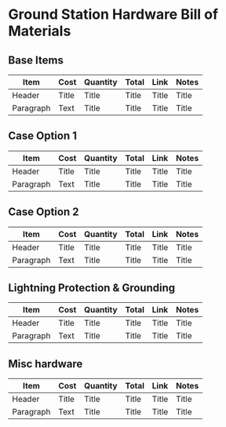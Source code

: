 # Ground Station Hardware Bill of Materials

## Base Items

| Item      | Cost | Quantity | Total | Link | Notes |
| ----------- | ----------- | ----------- | ----------- | ----------- | ----------- |
| Header      | Title       | Title       | Title       | Title       | Title       |   
| Paragraph   | Text        | Title       | Title       | Title       | Title       |    


## Case Option 1

| Item      | Cost | Quantity | Total | Link | Notes |
| ----------- | ----------- | ----------- | ----------- | ----------- | ----------- |
| Header      | Title       | Title       | Title       | Title       | Title       |   
| Paragraph   | Text        | Title       | Title       | Title       | Title       |    

## Case Option 2

| Item      | Cost | Quantity | Total | Link | Notes |
| ----------- | ----------- | ----------- | ----------- | ----------- | ----------- |
| Header      | Title       | Title       | Title       | Title       | Title       |   
| Paragraph   | Text        | Title       | Title       | Title       | Title       |    

## Lightning Protection & Grounding

| Item      | Cost | Quantity | Total | Link | Notes |
| ----------- | ----------- | ----------- | ----------- | ----------- | ----------- |
| Header      | Title       | Title       | Title       | Title       | Title       |   
| Paragraph   | Text        | Title       | Title       | Title       | Title       |   

## Misc hardware

| Item      | Cost | Quantity | Total | Link | Notes |
| ----------- | ----------- | ----------- | ----------- | ----------- | ----------- |
| Header      | Title       | Title       | Title       | Title       | Title       |   
| Paragraph   | Text        | Title       | Title       | Title       | Title       |  

